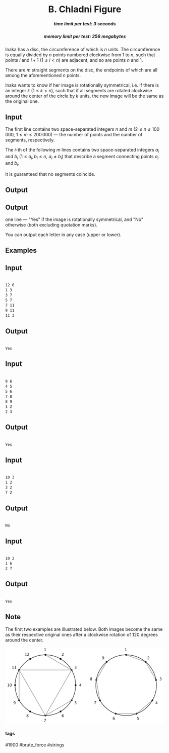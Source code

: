<h1 style='text-align: center;'> B. Chladni Figure</h1>

<h5 style='text-align: center;'>time limit per test: 3 seconds</h5>
<h5 style='text-align: center;'>memory limit per test: 256 megabytes</h5>

Inaka has a disc, the circumference of which is $n$ units. The circumference is equally divided by $n$ points numbered clockwise from $1$ to $n$, such that points $i$ and $i + 1$ ($1 \leq i < n$) are adjacent, and so are points $n$ and $1$.

There are $m$ straight segments on the disc, the endpoints of which are all among the aforementioned $n$ points.

Inaka wants to know if her image is rotationally symmetrical, i.e. if there is an integer $k$ ($1 \leq k < n$), such that if all segments are rotated clockwise around the center of the circle by $k$ units, the new image will be the same as the original one.

## Input

The first line contains two space-separated integers $n$ and $m$ ($2 \leq n \leq 100\,000$, $1 \leq m \leq 200\,000$) — the number of points and the number of segments, respectively.

The $i$-th of the following $m$ lines contains two space-separated integers $a_i$ and $b_i$ ($1 \leq a_i, b_i \leq n$, $a_i \neq b_i$) that describe a segment connecting points $a_i$ and $b_i$.

It is guaranteed that no segments coincide.

## Output

## Output

 one line — "Yes" if the image is rotationally symmetrical, and "No" otherwise (both excluding quotation marks).

You can output each letter in any case (upper or lower).

## Examples

## Input


```

12 6
1 3
3 7
5 7
7 11
9 11
11 3

```
## Output


```

Yes

```
## Input


```

9 6
4 5
5 6
7 8
8 9
1 2
2 3

```
## Output


```

Yes

```
## Input


```

10 3
1 2
3 2
7 2

```
## Output


```

No

```
## Input


```

10 2
1 6
2 7

```
## Output


```

Yes

```
## Note

The first two examples are illustrated below. Both images become the same as their respective original ones after a clockwise rotation of $120$ degrees around the center.

 ![](images/a8b481369192eb8a3d2173aa536e81309e4d838e.png) 

#### tags 

#1900 #brute_force #strings 